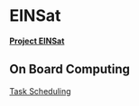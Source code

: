 # EINSat

[**Project EINSat**](https://projecteinsat.wordpress.com/)

## On Board Computing

[Task Scheduling](EDF%20based%20Task%20Scheduling\README.md)